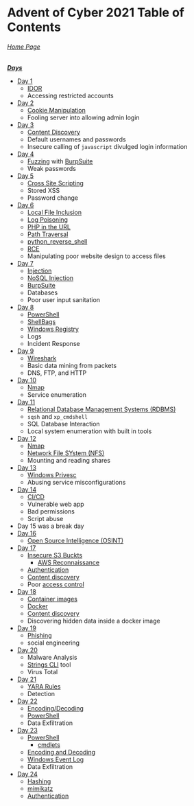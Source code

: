 # Advent of Cyber 2021 Table of Contents

###### [Home Page](https://tryhackme.com/room/adventofcyber3)

***<u>Days</u>***

- [Day 1](Day%2001%20-%20Advent%20of%20Cyber%202021.md)
	- [IDOR](../../../Knowledge%20Base/Vulnerabilities/Insecure%20Direct%20Object%20Reference%20(IDOR).md)
	- Accessing restricted accounts
- [Day 2](Day%2002%20%20-%20Advent%20of%20Cyber%202021.md)
	- [Cookie Manipulation](../../../Knowledge%20Base/Vulnerabilities/Cookie%20Manipulation.md)
	- Fooling server into allowing admin login
- [Day 3](Day%2003%20%20-%20Advent%20of%20Cyber%202021.md)
	- [Content Discovery](../../../Knowledge%20Base/Concepts/Web/Content%20Discovery.md)
	- Default usernames and passwords
	- Insecure calling of `javascript` divulged login information
- [Day 4](Day%2004%20%20-%20Advent%20of%20Cyber%202021.md)
	- [Fuzzing](../../../Knowledge%20Base/Concepts/Fuzzing.md) with [BurpSuite](../../../Tools,%20Binaries,%20and%20Programs/Information%20Gathering/Web%20Applications/BurpSuite.md)
	- Weak passwords
- [Day 5](Day%2005%20-%20Advent%20of%20Cyber%202021.md)
	- [Cross Site Scripting](../../../Knowledge%20Base/Vulnerabilities/Cross-Site%20Scripting%20(XSS).md)
	- Stored XSS
	- Password change
- [Day 6](Day%2006%20-%20Advent%20of%20Cyber%202021.md)
	- [Local File Inclusion](../../../Knowledge%20Base/Vulnerabilities/Local%20File%20Inclusion%20(LFI).md)
	- [Log Poisoning](../../../Knowledge%20Base/Vulnerabilities/Log%20Poisoning.md)
	- [PHP in the URL](../../../Knowledge%20Base/Exploitation/In-URL/PHP%20in%20URL.md)
	- [Path Traversal](../../../Knowledge%20Base/Vulnerabilities/Path%20Traversal.md)
	- [python_reverse_shell](../../../Knowledge%20Base/Exploitation/Reverse%20Shells/Python/python_reverse_shell.py)
	- [RCE](../../../Knowledge%20Base/Vulnerabilities/Remote%20Code%20Execution.md)
	- Manipulating poor website design to access files
- [Day 7](Day%2007%20-%20Advent%20of%20Cyber%202021.md)
	- [Injection](../../../Knowledge%20Base/Vulnerabilities/Injection.md)
	- [NoSQL Injection](../../../Knowledge%20Base/Vulnerabilities/NoSQL%20Injection.md)
	- [BurpSuite](../../../Tools,%20Binaries,%20and%20Programs/Information%20Gathering/Web%20Applications/BurpSuite.md)
	- Databases
	- Poor user input sanitation
- [Day 8](Day%2008%20-%20Advent%20of%20Cyber%202021.md)
	- [PowerShell](../../../Tools,%20Binaries,%20and%20Programs/Windows/PowerShell.md)
	- [ShellBags](../../../Knowledge%20Base/Concepts/Windows/Shellbags.md)
	- [Windows Registry](../../../Knowledge%20Base/Concepts/Windows/Windows%20Registry.md)
	- Logs
	- Incident Response
- [Day 9](Day%2009%20-%20Advent%20of%20Cyber%202021.md)
	- [Wireshark](../../../Tools,%20Binaries,%20and%20Programs/Traffic%20Analysis/Wireshark.md)
	- Basic data mining from packets
	- DNS, FTP, and HTTP
- [Day 10](Day%2010%20-%20Advent%20of%20Cyber%202021.md)
	- [Nmap](../../../Tools,%20Binaries,%20and%20Programs/Information%20Gathering/Network%20Reconnaissance/Nmap.md)
	- Service enumeration
- [Day 11](Day%2011%20-%20Advent%20of%20Cyber%202021.md)
	- [Relational Database Management Systems (RDBMS)](../../../Knowledge%20Base/Concepts/Databases/Relational%20Database%20Management%20Systems.md)
	- `sqsh` and `xp_cmdshell`
	- SQL Database Interaction
	- Local system enumeration with built in tools
- [Day 12](Day%2012%20-%20Advent%20of%20Cyber%202021.md)
	- [Nmap](../../../Tools,%20Binaries,%20and%20Programs/Information%20Gathering/Network%20Reconnaissance/Nmap.md)
	- [Network File SYstem (NFS)](../../../Knowledge%20Base/Concepts/Network%20File%20System%20(NFS).md)
	- Mounting and reading shares
- [Day 13](Day%2013%20-%20Advent%20of%20Cyber%202021.md)
	- [Windows Privesc](../../../Knowledge%20Base/Vulnerabilities/Privilege%20Escalation%20(privsec).md#Windows)
	- Abusing service misconfigurations
- [Day 14](Day%2014%20-%20Advent%20of%20Cyber%202021.md)
	- [CI/CD](../../../Knowledge%20Base/Concepts/Continuous%20Integration%20Continuous%20Delivery%20(CICD).md)
	- Vulnerable web app
	- Bad permissions
	- Script abuse
- Day 15 was a break day
- [Day 16](Day%2016%20-%20Advent%20of%20Cyber%202021.md)
	- [Open Source Intelligence (OSINT)](../../../Knowledge%20Base/Concepts/Open%20Source%20Intelligence%20(OSINT).md)
- [Day 17](Day%2017%20-%20Advent%20of%20Cyber%202021.md)
	- [Insecure S3 Buckts](../../../Knowledge%20Base/Vulnerabilities/Insecure%20S3%20Buckets.md)
		- [AWS Reconnaissance](../../../Knowledge%20Base/Vulnerabilities/Insecure%20S3%20Buckets.md#Reconnaissance)
	- [Authentication](../../../Knowledge%20Base/Concepts/General/Authentication.md)
	- [Content discovery](../../../Knowledge%20Base/Concepts/Web/Content%20Discovery.md)
	- Poor [access control](../../../Knowledge%20Base/Concepts/Web/Access%20Control.md)
- [Day 18](Day%2018%20-%20Advent%20of%20Cyber%202021.md)
	- [Container images](../../../Knowledge%20Base/Concepts/Container%20Images.md)
	- [Docker](../../../Knowledge%20Base/Concepts/Docker.md)
	- [Content discovery](../../../Knowledge%20Base/Concepts/Web/Content%20Discovery.md)
	- Discovering hidden data inside a docker image
- [Day 19](Day%2019%20-%20Advent%20of%20Cyber%202021.md)
	- [Phishing](../../../Knowledge%20Base/Concepts/Phishing.md)
	- social engineering
- [Day 20](Day%2020%20-%20Advent%20of%20Cyber%202021.md)
	- Malware Analysis
	- [Strings CLI](../../../Tools,%20Binaries,%20and%20Programs/CLI%20Utilities/strings.md) tool
	- Virus Total
- [Day 21](Day%2021%20-%20Advent%20of%20Cyber%202021.md)
	- [YARA Rules](../../../Knowledge%20Base/Concepts/Defense/YARA%20Rules.md)
	- Detection
- [Day 22](Day%2022%20-%20Advent%20of%20Cyber%202021.md)
	- [Encoding/Decoding](../../../Knowledge%20Base/Concepts/General/Encoding%20and%20Decoding.md)
	- [PowerShell](../../../Tools,%20Binaries,%20and%20Programs/Windows/PowerShell.md)
	- Data Exfiltration
- [Day 23](Day%2023%20-%20Advent%20of%20Cyber%202021.md)
	- [PowerShell](../../../Tools,%20Binaries,%20and%20Programs/Windows/PowerShell.md)
		- [cmdlets](../../../Tools,%20Binaries,%20and%20Programs/Windows/PowerShell.md#command-lets)
	- [Encoding and Decoding](../../../Knowledge%20Base/Concepts/General/Encoding%20and%20Decoding.md)
	- [Windows Event Log](../../../Knowledge%20Base/Concepts/Windows/Windows%20Event%20Log.md)
	- Data Exfiltration
- [Day 24](Day%2024%20-%20Advent%20of%20Cyber%202021.md)
	- [Hashing](../../../Knowledge%20Base/Concepts/General/Hashing.md)
	- [mimikatz](../../../Tools,%20Binaries,%20and%20Programs/Post-Exploitation/Password%20Harvetsing%20and%20Cracking/mimikatz.md)
	- [Authentication](../../../Knowledge%20Base/Concepts/General/Authentication.md#Windows)